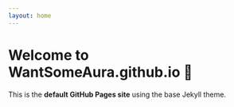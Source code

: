 ```yaml
---
layout: home
---
```


# Welcome to WantSomeAura.github.io 🎉
This is the **default GitHub Pages site** using the base Jekyll theme.
